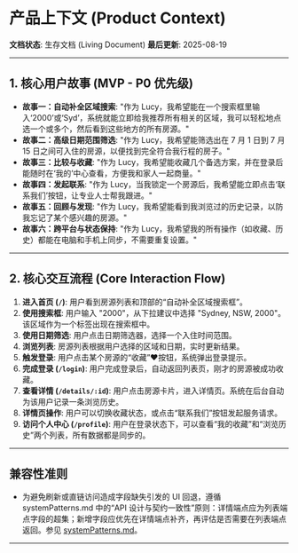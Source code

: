 # 产品上下文 (Product Context)

**文档状态**: 生存文档 (Living Document)
**最后更新**: 2025-08-19

---

## 1. 核心用户故事 (MVP - P0 优先级)

*   **故事一：自动补全区域搜索**: "作为 Lucy，我希望能在一个搜索框里输入‘2000’或‘Syd’，系统就能立即给我推荐所有相关的区域，我可以轻松地点选一个或多个，然后看到这些地方的所有房源。"
*   **故事二：高级日期范围筛选**: "作为 Lucy，我希望能筛选出在 7 月 1 日到 7 月 15 日之间可入住的房源，以便找到完全符合我行程的房子。"
*   **故事三：比较与收藏**: "作为 Lucy，我希望能收藏几个备选方案，并在登录后能随时在‘我的’中心查看，方便我和家人一起商量。"
*   **故事四：发起联系**: "作为 Lucy，当我锁定一个房源后，我希望能立即点击‘联系我们’按钮，让专业人士帮我跟进。"
*   **故事五：回顾与发现**: "作为 Lucy，我希望能看到我浏览过的历史记录，以防我忘记了某个感兴趣的房源。"
*   **故事六：跨平台与状态保持**: "作为 Lucy，我希望我的所有操作（如收藏、历史）都能在电脑和手机上同步，不需要重复设置。"

---

## 2. 核心交互流程 (Core Interaction Flow)

1.  **进入首页 (`/`)**: 用户看到房源列表和顶部的“自动补全区域搜索框”。
2.  **使用搜索框**: 用户输入 "2000"，从下拉建议中选择 "Sydney, NSW, 2000"。该区域作为一个标签出现在搜索框中。
3.  **使用日期筛选**: 用户点击日期筛选器，选择一个入住时间范围。
4.  **浏览列表**: 房源列表根据用户选择的区域和日期，实时更新结果。
5.  **触发登录**: 用户点击某个房源的“收藏”❤️按钮，系统弹出登录提示。
6.  **完成登录 (`/login`)**: 用户完成登录后，自动返回列表页，刚才的房源被成功收藏。
7.  **查看详情 (`/details/:id`)**: 用户点击房源卡片，进入详情页。系统在后台自动为该用户记录一条浏览历史。
8.  **详情页操作**: 用户可以切换收藏状态，或点击“联系我们”按钮发起服务请求。
9.  **访问个人中心 (`/profile`)**: 用户在登录状态下，可以查看“我的收藏”和“浏览历史”两个列表，所有数据都是同步的。

---

## 兼容性准则

- 为避免刷新或直链访问造成字段缺失引发的 UI 回退，遵循 systemPatterns.md 中的“API 设计与契约一致性”原则：详情端点应为列表端点字段的超集；新增字段应优先在详情端点补齐，再评估是否需要在列表端点返回。参见 [systemPatterns.md](./systemPatterns.md)。

---
